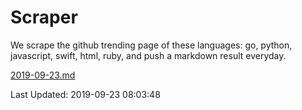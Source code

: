 # Scraper

We scrape the github trending page of these languages: go, python, javascript, swift, html, ruby, and push a markdown result everyday.

[2019-09-23.md](https://github.com/henson/Scraper/blob/master/2019-09-23.md)

Last Updated: 2019-09-23 08:03:48
